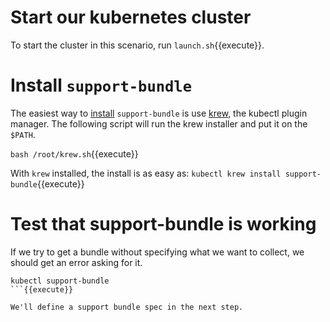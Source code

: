 # Start our kubernetes cluster

To start the cluster in this scenario, run `launch.sh`{{execute}}.

# Install `support-bundle`

The easiest way to [install](https://troubleshoot.sh/docs/#installation) `support-bundle` is use [krew](https://krew.dev/), the kubectl plugin manager. The following script will run the krew installer and put it on the `$PATH`.

`bash /root/krew.sh`{{execute}}

With `krew` installed, the install is as easy as: `kubectl krew install support-bundle`{{execute}}

# Test that support-bundle is working

If we try to get a bundle without specifying what we want to collect, we should get an error asking for it.

```
kubectl support-bundle
```{{execute}}

We'll define a support bundle spec in the next step.
